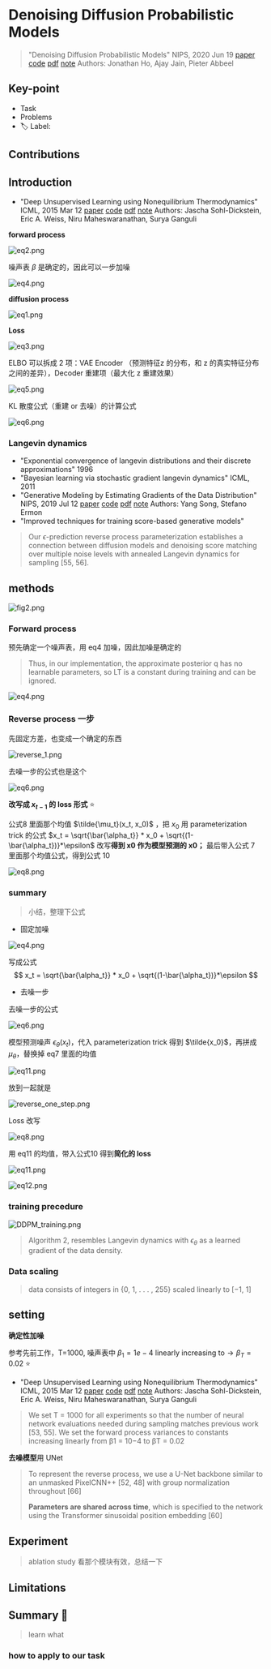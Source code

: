# Denoising Diffusion Probabilistic Models

> "Denoising Diffusion Probabilistic Models" NIPS, 2020 Jun 19
> [paper](http://arxiv.org/abs/2006.11239v2) [code](https://github.com/hojonathanho/diffusion) [pdf](./2020_06_NIPS_Denoising-Diffusion-Probabilistic-Models.pdf) [note](./2020_06_NIPS_Denoising-Diffusion-Probabilistic-Models_Note.md)
> Authors: Jonathan Ho, Ajay Jain, Pieter Abbeel

## Key-point

- Task
- Problems
- :label: Label:

## Contributions



## Introduction

- "Deep Unsupervised Learning using Nonequilibrium Thermodynamics" ICML, 2015 Mar 12
  [paper](http://arxiv.org/abs/1503.03585v8) [code]() [pdf](./2015_03_ICML_Deep-Unsupervised-Learning-using-Nonequilibrium-Thermodynamics.pdf) [note](./2015_03_ICML_Deep-Unsupervised-Learning-using-Nonequilibrium-Thermodynamics_Note.md)
  Authors: Jascha Sohl-Dickstein, Eric A. Weiss, Niru Maheswaranathan, Surya Ganguli

**forward process**

![eq2.png](docs/2020_06_NIPS_Denoising-Diffusion-Probabilistic-Models_Note/eq2.png)

噪声表 $\beta$ 是确定的，因此可以一步加噪

![eq4.png](docs/2020_06_NIPS_Denoising-Diffusion-Probabilistic-Models_Note/eq4.png)



**diffusion process**

![eq1.png](docs/2020_06_NIPS_Denoising-Diffusion-Probabilistic-Models_Note/eq1.png)



**Loss**

![eq3.png](docs/2020_06_NIPS_Denoising-Diffusion-Probabilistic-Models_Note/eq3.png)

ELBO 可以拆成 2 项：VAE Encoder （预测特征z 的分布，和 z 的真实特征分布之间的差异），Decoder 重建项（最大化 z 重建效果）

![eq5.png](docs/2020_06_NIPS_Denoising-Diffusion-Probabilistic-Models_Note/eq5.png)



KL 散度公式（重建 or 去噪）的计算公式

![eq6.png](docs/2020_06_NIPS_Denoising-Diffusion-Probabilistic-Models_Note/eq6.png)





### Langevin dynamics

- "Exponential convergence of langevin distributions and their discrete approximations" 1996
- "Bayesian learning via stochastic gradient langevin dynamics" ICML, 2011
- "Generative Modeling by Estimating Gradients of the Data Distribution" NIPS, 2019 Jul 12
  [paper](http://arxiv.org/abs/1907.05600v3) [code]() [pdf](./2019_07_NIPS_Generative-Modeling-by-Estimating-Gradients-of-the-Data-Distribution.pdf) [note](./2019_07_NIPS_Generative-Modeling-by-Estimating-Gradients-of-the-Data-Distribution_Note.md)
  Authors: Yang Song, Stefano Ermon
- "Improved techniques for training score-based generative models"

> Our $\epsilon$-prediction reverse process parameterization establishes a connection between diffusion models and denoising score matching over multiple noise levels with annealed Langevin dynamics for sampling [55, 56].





## methods

![fig2.png](docs/2020_06_NIPS_Denoising-Diffusion-Probabilistic-Models_Note/fig2.png)



### Forward process

预先确定一个噪声表，用 eq4 加噪，因此加噪是确定的

> Thus, in our implementation, the approximate posterior q has no learnable parameters, so LT is a constant during training and can be ignored.

![eq4.png](docs/2020_06_NIPS_Denoising-Diffusion-Probabilistic-Models_Note/eq4.png)



### Reverse process 一步

先固定方差，也变成一个确定的东西

![reverse_1.png](docs/2020_06_NIPS_Denoising-Diffusion-Probabilistic-Models_Note/reverse_1.png)

去噪一步的公式也是这个

![eq6.png](docs/2020_06_NIPS_Denoising-Diffusion-Probabilistic-Models_Note/eq6.png)

**改写成 $x_{t-1}$ 的 loss 形式** :star:

公式8 里面那个均值 $\tilde{\mu_t}(x_t, x_0)$ ，把 $x_0$ 用 parameterization trick 的公式 $x_t = \sqrt{\bar{\alpha_t}} * x_0 + \sqrt{(1-\bar{\alpha_t})}*\epsilon$  改写**得到 x0 作为模型预测的 x0；**
最后带入公式 7 里面那个均值公式，得到公式 10

![eq8.png](docs/2020_06_NIPS_Denoising-Diffusion-Probabilistic-Models_Note/eq8.png)



### summary

> 小结，整理下公式

- 固定加噪

![eq4.png](docs/2020_06_NIPS_Denoising-Diffusion-Probabilistic-Models_Note/eq4.png)

写成公式
$$
x_t = \sqrt{\bar{\alpha_t}} * x_0 + \sqrt{(1-\bar{\alpha_t})}*\epsilon
$$


- 去噪一步

去噪一步的公式

![eq6.png](docs/2020_06_NIPS_Denoising-Diffusion-Probabilistic-Models_Note/eq6.png)

模型预测噪声 $\epsilon_\theta(x_t)$，代入 parameterization trick 得到 $\tilde{x_0}$，再拼成 $\mu_{\theta}$，替换掉 eq7 里面的均值

![eq11.png](docs/2020_06_NIPS_Denoising-Diffusion-Probabilistic-Models_Note/eq11.png)

放到一起就是

![reverse_one_step.png](docs/2020_06_NIPS_Denoising-Diffusion-Probabilistic-Models_Note/reverse_one_step.png)





Loss 改写

![eq8.png](docs/2020_06_NIPS_Denoising-Diffusion-Probabilistic-Models_Note/eq8.png)

用 eq11 的均值，带入公式10 得到**简化的 loss**

![eq11.png](docs/2020_06_NIPS_Denoising-Diffusion-Probabilistic-Models_Note/eq11.png)

![eq12.png](docs/2020_06_NIPS_Denoising-Diffusion-Probabilistic-Models_Note/eq12.png)





### **training precedure**

![DDPM_training.png](docs/2020_06_NIPS_Denoising-Diffusion-Probabilistic-Models_Note/DDPM_training.png)

> Algorithm 2, resembles Langevin dynamics with $\epsilon_\theta$ as a learned gradient of the data density.



### Data scaling

>  data consists of integers in {0, 1, . . . , 255} scaled linearly to [−1, 1]







## setting

**确定性加噪**

参考先前工作，T=1000, 噪声表中 $\beta_1=1e-4 \text{  linearly increasing to}\to \beta_T=0.02$ :star:

- "Deep Unsupervised Learning using Nonequilibrium Thermodynamics" ICML, 2015 Mar 12
  [paper](http://arxiv.org/abs/1503.03585v8) [code]() [pdf](./2015_03_ICML_Deep-Unsupervised-Learning-using-Nonequilibrium-Thermodynamics.pdf) [note](./2015_03_ICML_Deep-Unsupervised-Learning-using-Nonequilibrium-Thermodynamics_Note.md)
  Authors: Jascha Sohl-Dickstein, Eric A. Weiss, Niru Maheswaranathan, Surya Ganguli

> We set T = 1000 for all experiments so that the number of neural network evaluations needed during sampling matches previous work [53, 55]. We set the forward process variances to constants increasing linearly from β1 = 10−4 to βT = 0.02



**去噪模型**用 UNet

> To represent the reverse process, we use a U-Net backbone similar to an unmasked PixelCNN++ [52, 48] with group normalization throughout [66]
>
> **Parameters are shared across time**, which is specified to the network using the Transformer sinusoidal position embedding [60]





## Experiment

> ablation study 看那个模块有效，总结一下

## Limitations

## Summary :star2:

> learn what

### how to apply to our task

